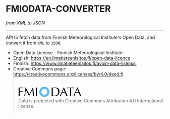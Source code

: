 # FMIODATA-CONVERTER
*from XML to JSON*
- - -

API to fetch data from Finnish Meteorological Institute's Open Data, and convert it from `XML` to `JSON`.

- Open Data License - Finnish Meteorological Institute:
 - English: https://en.ilmatieteenlaitos.fi/open-data-licence
 - Finnish: https://www.ilmatieteenlaitos.fi/avoin-data-lisenssi
- Creative Commons page: https://creativecommons.org/licenses/by/4.0/deed.fi

><br><a href="https://ilmatieteenlaitos.studio.crasman.fi/bank/julkinen__public/fmiodata"><img src="images/il-avoin-data-logo-rgb.png" alt="FMIODATA" width="200"/></a>
><br>Data is protected with Creative Commons Attribution 4.0 International license.<br><br>
